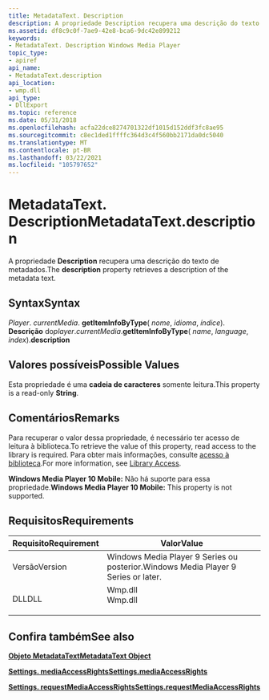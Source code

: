 ```yaml
---
title: MetadataText. Description
description: A propriedade Description recupera uma descrição do texto de metadados.
ms.assetid: df8c9c0f-7ae9-42e8-bca6-9dc42e899212
keywords:
- MetadataText. Description Windows Media Player
topic_type:
- apiref
api_name:
- MetadataText.description
api_location:
- wmp.dll
api_type:
- DllExport
ms.topic: reference
ms.date: 05/31/2018
ms.openlocfilehash: acfa22dce8274701322df1015d152ddf3fc8ae95
ms.sourcegitcommit: c8ec1ded1ffffc364d3c4f560bb2171da0dc5040
ms.translationtype: MT
ms.contentlocale: pt-BR
ms.lasthandoff: 03/22/2021
ms.locfileid: "105797652"
---
```

# <a name="metadatatextdescription"></a><span data-ttu-id="a8549-104">MetadataText. Description</span><span class="sxs-lookup"><span data-stu-id="a8549-104">MetadataText.description</span></span>

<span data-ttu-id="a8549-105">A propriedade **Description** recupera uma descrição do texto de metadados.</span><span class="sxs-lookup"><span data-stu-id="a8549-105">The **description** property retrieves a description of the metadata text.</span></span>

## <a name="syntax"></a><span data-ttu-id="a8549-106">Syntax</span><span class="sxs-lookup"><span data-stu-id="a8549-106">Syntax</span></span>

<span data-ttu-id="a8549-107">*Player*. *currentMedia*. **getItemInfoByType**( *nome*, *idioma*, *índice*). **Descrição** do</span><span class="sxs-lookup"><span data-stu-id="a8549-107">*player*.*currentMedia*.**getItemInfoByType**( *name*, *language*, *index*).**description**</span></span>

## <a name="possible-values"></a><span data-ttu-id="a8549-108">Valores possíveis</span><span class="sxs-lookup"><span data-stu-id="a8549-108">Possible Values</span></span>

<span data-ttu-id="a8549-109">Esta propriedade é uma **cadeia de caracteres** somente leitura.</span><span class="sxs-lookup"><span data-stu-id="a8549-109">This property is a read-only **String**.</span></span>

## <a name="remarks"></a><span data-ttu-id="a8549-110">Comentários</span><span class="sxs-lookup"><span data-stu-id="a8549-110">Remarks</span></span>

<span data-ttu-id="a8549-111">Para recuperar o valor dessa propriedade, é necessário ter acesso de leitura à biblioteca.</span><span class="sxs-lookup"><span data-stu-id="a8549-111">To retrieve the value of this property, read access to the library is required.</span></span> <span data-ttu-id="a8549-112">Para obter mais informações, consulte [acesso à biblioteca](library-access.md).</span><span class="sxs-lookup"><span data-stu-id="a8549-112">For more information, see [Library Access](library-access.md).</span></span>

<span data-ttu-id="a8549-113">**Windows Media Player 10 Mobile:** Não há suporte para essa propriedade.</span><span class="sxs-lookup"><span data-stu-id="a8549-113">**Windows Media Player 10 Mobile:** This property is not supported.</span></span>

## <a name="requirements"></a><span data-ttu-id="a8549-114">Requisitos</span><span class="sxs-lookup"><span data-stu-id="a8549-114">Requirements</span></span>



| <span data-ttu-id="a8549-115">Requisito</span><span class="sxs-lookup"><span data-stu-id="a8549-115">Requirement</span></span> | <span data-ttu-id="a8549-116">Valor</span><span class="sxs-lookup"><span data-stu-id="a8549-116">Value</span></span> |
|--------------------|------------------------------------------------------------------------------------|
| <span data-ttu-id="a8549-117">Versão</span><span class="sxs-lookup"><span data-stu-id="a8549-117">Version</span></span><br/> | <span data-ttu-id="a8549-118">Windows Media Player 9 Series ou posterior.</span><span class="sxs-lookup"><span data-stu-id="a8549-118">Windows Media Player 9 Series or later.</span></span><br/>                                 |
| <span data-ttu-id="a8549-119">DLL</span><span class="sxs-lookup"><span data-stu-id="a8549-119">DLL</span></span><br/>     | <dl> <span data-ttu-id="a8549-120"><dt>Wmp.dll</dt></span><span class="sxs-lookup"><span data-stu-id="a8549-120"><dt>Wmp.dll</dt></span></span> </dl> |



## <a name="see-also"></a><span data-ttu-id="a8549-121">Confira também</span><span class="sxs-lookup"><span data-stu-id="a8549-121">See also</span></span>

<dl> <dt>

[<span data-ttu-id="a8549-122">**Objeto MetadataText**</span><span class="sxs-lookup"><span data-stu-id="a8549-122">**MetadataText Object**</span></span>](metadatatext-object.md)
</dt> <dt>

[<span data-ttu-id="a8549-123">**Settings. mediaAccessRights**</span><span class="sxs-lookup"><span data-stu-id="a8549-123">**Settings.mediaAccessRights**</span></span>](settings-mediaaccessrights.md)
</dt> <dt>

[<span data-ttu-id="a8549-124">**Settings. requestMediaAccessRights**</span><span class="sxs-lookup"><span data-stu-id="a8549-124">**Settings.requestMediaAccessRights**</span></span>](settings-requestmediaaccessrights.md)
</dt> </dl>

 

 





